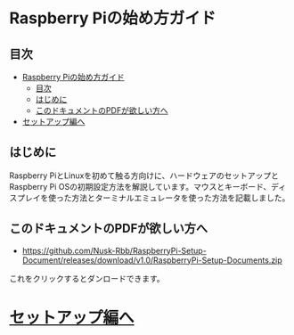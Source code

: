# Raspberry Piの始め方ガイド

## 目次

- [Raspberry Piの始め方ガイド](#raspberry-piの始め方ガイド)
  - [目次](#目次)
  - [はじめに](#はじめに)
  - [このドキュメントのPDFが欲しい方へ](#このドキュメントのpdfが欲しい方へ)
- [セットアップ編へ](#セットアップ編へ)

## はじめに

Raspberry PiとLinuxを初めて触る方向けに、ハードウェアのセットアップとRaspberry Pi OSの初期設定方法を解説しています。マウスとキーボード、ディスプレイを使った方法とターミナルエミュレータを使った方法を記載しました。

## このドキュメントのPDFが欲しい方へ

* https://github.com/Nusk-Rbb/RaspberryPi-Setup-Document/releases/download/v1.0/RaspberryPi-Setup-Documents.zip

これをクリックするとダンロードできます。

# [セットアップ編へ](/Setup/setup.md)
